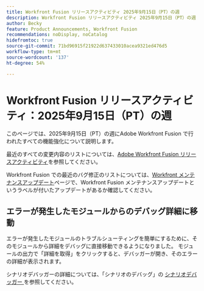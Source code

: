 ```yaml
---
title: Workfront Fusion リリースアクティビティ 2025年9月15日（PT）の週
description: Workfront Fusion リリースアクティビティ 2025年9月15日（PT）の週
author: Becky
feature: Product Announcements, Workfront Fusion
recommendations: noDisplay, noCatalog
hidefromtoc: true
source-git-commit: 71bd96915f21922d637433010acea9321ed476d5
workflow-type: tm+mt
source-wordcount: '137'
ht-degree: 54%

---
```


# Workfront Fusion リリースアクティビティ：2025年9月15日（PT）の週

このページでは、2025年9月15日（PT）の週にAdobe Workfront Fusion で行われたすべての機能強化について説明します。

最近のすべての変更内容のリストについては、[Adobe Workfront Fusion リリースアクティビティ](/help/workfront-fusion/fusion-product-releases/fusion-release-activity.md)を参照してください。

Workfront Fusion での最近のバグ修正のリストについては、[Workfront メンテナンスアップデート](https://experienceleague.adobe.com/ja/docs/workfront-known-issues/releases/current-updates)ページで、Workfront Fusion メンテナンスアップデートというラベルが付いたアップデートがあるか確認してください。

## エラーが発生したモジュールからのデバッグ詳細に移動

エラーが発生したモジュールのトラブルシューティングを簡単にするために、そのモジュールから詳細をデバッグに直接移動できるようになりました。 モジュールの出力で「詳細を取得」をクリックすると、デバッガーが開き、そのエラーの詳細が表示されます。

シナリオデバッガーの詳細については、「シナリオのデバッグ」の [ シナリオデバッガー ](/help/workfront-fusion/manage-scenarios/debug-a-scenario.md#scenario-debugger) を参照してください。

